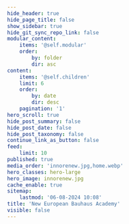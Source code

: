 ```yaml
---
hide_header: true
hide_page_title: false
show_sidebar: true
hide_git_sync_repo_link: false
modular_content:
    items: '@self.modular'
    order:
        by: folder
        dir: asc
content:
    items: '@self.children'
    limit: 6
    order:
        by: date
        dir: desc
    pagination: '1'
hero_scroll: true
hide_post_summary: false
hide_post_date: false
hide_post_taxonomy: false
continue_link_as_button: false
feed:
    limit: 10
published: true
media_order: 'innorenew.jpg,home.webp'
hero_classes: hero-large
hero_image: innorenew.jpg
cache_enable: true
sitemap:
    lastmod: '06-08-2024 10:08'
title: 'New European Bauhaus Academy'
visible: false
---
```


